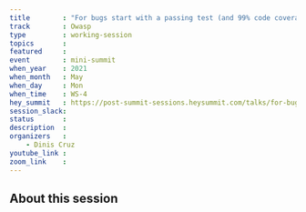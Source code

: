 ```yaml
---
title        : "For bugs start with a passing test (and 99% code coverage)"
track        : Owasp
type         : working-session
topics       :
featured     :
event        : mini-summit
when_year    : 2021
when_month   : May
when_day     : Mon
when_time    : WS-4
hey_summit   : https://post-summit-sessions.heysummit.com/talks/for-bugs-start-with-a-passing-test-and-99-code-coverage/
session_slack:
status       : 
description  :
organizers   :
    - Dinis Cruz
youtube_link :
zoom_link    :
---
```


## About this session

